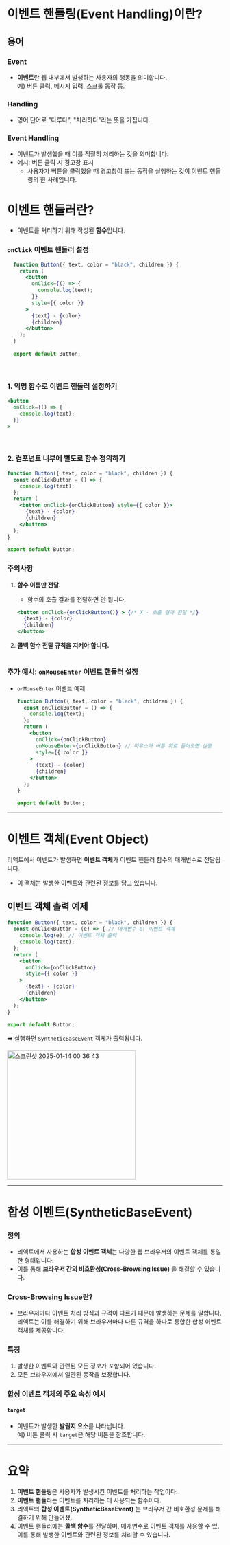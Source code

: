 # 이벤트 핸들링(Event Handling)이란?

## 용어

### Event

- **이벤트**란 웹 내부에서 발생하는 사용자의 행동을 의미합니다.  
  예) 버튼 클릭, 메시지 입력, 스크롤 동작 등.

### Handling

- 영어 단어로 "다루다", "처리하다"라는 뜻을 가집니다.

### Event Handling

- 이벤트가 발생했을 때 이를 적절히 처리하는 것을 의미합니다.  
- 예시: 버튼 클릭 시 경고창 표시  
  - 사용자가 버튼을 클릭했을 때 경고창이 뜨는 동작을 실행하는 것이 이벤트 핸들링의 한 사례입니다.

# 

# 이벤트 핸들러란?

- 이벤트를 처리하기 위해 작성된 **함수**입니다.

### `onClick` 이벤트 핸들러 설정
```jsx
  function Button({ text, color = "black", children }) {
    return (
      <button
        onClick={() => {
          console.log(text);
        }}
        style={{ color }}
      >
        {text} - {color}
        {children}
      </button>
    );
  }
  
  export default Button;
  ```

<br />

### 1. **익명 함수로 이벤트 핸들러 설정하기**

```jsx
<button
  onClick={() => {
    console.log(text);
  }}
>
```

<br />

### 2. **컴포넌트 내부에 별도로 함수 정의하기**

```jsx
function Button({ text, color = "black", children }) {
  const onClickButton = () => {
    console.log(text);
  };
  return (
    <button onClick={onClickButton} style={{ color }}>
      {text} - {color}
      {children}
    </button>
  );
}

export default Button;
```

### 주의사항

1. **함수 이름만 전달.**
    - 함수의 호출 결과를 전달하면 안 됩니다.
    ```jsx
    <button onClick={onClickButton()} > {/* X - 호출 결과 전달 */}
      {text} - {color}
      {children}
    </button>
    ```

2. **콜백 함수 전달 규칙을 지켜야 합니다.**

# 

### 추가 예시: `onMouseEnter` 이벤트 핸들러 설정

- `onMouseEnter` 이벤트 예제

  ```jsx
  function Button({ text, color = "black", children }) {
    const onClickButton = () => {
      console.log(text);
    };
    return (
      <button
        onClick={onClickButton}
        onMouseEnter={onClickButton} // 마우스가 버튼 위로 들어오면 실행
        style={{ color }}
      >
        {text} - {color}
        {children}
      </button>
    );
  }
  
  export default Button;
  ```

--- 

# 이벤트 객체(Event Object)

리액트에서 이벤트가 발생하면 **이벤트 객체**가 이벤트 핸들러 함수의 매개변수로 전달됩니다.  
- 이 객체는 발생한 이벤트와 관련된 정보를 담고 있습니다.

## 이벤트 객체 출력 예제

```jsx
function Button({ text, color = "black", children }) {
  const onClickButton = (e) => { // 매개변수 e: 이벤트 객체
    console.log(e); // 이벤트 객체 출력
    console.log(text);
  };
  return (
    <button
      onClick={onClickButton}
      style={{ color }}
    >
      {text} - {color}
      {children}
    </button>
  );
}

export default Button;
```

➡️ 실행하면 `SyntheticBaseEvent` 객체가 출력됩니다.
  
  <img width="300" alt="스크린샷 2025-01-14 00 36 43" src="https://github.com/user-attachments/assets/fc97b736-0cd1-4b0b-b088-476934d63fd2" />

---

# 합성 이벤트(SyntheticBaseEvent)

### 정의

- 리액트에서 사용하는 **합성 이벤트 객체**는 다양한 웹 브라우저의 이벤트 객체를 통일한 형태입니다.
- 이를 통해 **브라우저 간의 비호환성(Cross-Browsing Issue)** 을 해결할 수 있습니다.

### Cross-Browsing Issue란?

- 브라우저마다 이벤트 처리 방식과 규격이 다르기 때문에 발생하는 문제를 말합니다.  
  리액트는 이를 해결하기 위해 브라우저마다 다른 규격을 하나로 통합한 합성 이벤트 객체를 제공합니다.

### 특징

1. 발생한 이벤트와 관련된 모든 정보가 포함되어 있습니다.
2. 모든 브라우저에서 일관된 동작을 보장합니다.


### 합성 이벤트 객체의 주요 속성 예시

#### `target`
- 이벤트가 발생한 **발원지 요소**를 나타냅니다.  
  예) 버튼 클릭 시 `target`은 해당 버튼을 참조합니다.

---

# 요약

1. **이벤트 핸들링**은 사용자가 발생시킨 이벤트를 처리하는 작업이다.
2. **이벤트 핸들러**는 이벤트를 처리하는 데 사용되는 함수이다.
3. 리액트의 **합성 이벤트(SyntheticBaseEvent)** 는 브라우저 간 비호환성 문제를 해결하기 위해 만들어졌.
4. 이벤트 핸들러에는 **콜백 함수**를 전달하며, 매개변수로 이벤트 객체를 사용할 수 있.
   이를 통해 발생한 이벤트와 관련된 정보를 처리할 수 있습니다.
